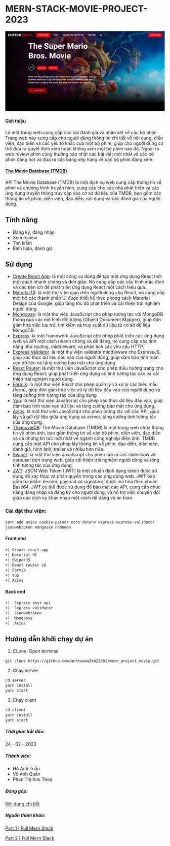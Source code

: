 # MERN-STACK-MOVIE-PROJECT-2023
![Logo](./client/public/Background.jpg)
#### 
#### Giới thiệu
Là một trang web cung cấp các bài đánh giá và nhận xét về các bộ phim. Trang web này cung cấp cho người dùng thông tin chi tiết về nội dung, diễn viên, đạo diễn và các yếu tố khác của một bộ phim, giúp cho người dùng có thể đưa ra quyết định xem hoặc không xem một bộ phim nào đó. Ngoài ra web review phim cũng thường cập nhật các bài viết mới nhất về các bộ phim đang hot và đưa ra các bảng xếp hạng về các bộ phim đáng xem.

#### [The Movie Database (TMDB)](https://www.themoviedb.org/documentation/api)
API The Movie Database (TMDB) là một dịch vụ web cung cấp thông tin về phim và chương trình truyền hình, cung cấp cho các nhà phát triển và các ứng dụng truyền thông truy cập vào cơ sở dữ liệu của TMDB, bao gồm các thông tin về phim, diễn viên, đạo diễn, nội dung và các đánh giá của người dùng. 

## Tính năng
- Đăng ký, đăng nhập
- Xem review
- Tìm kiếm 
- Bình luận, đánh giá

## Sử dụng
- [Create React App](https://create-react-app.dev/): là một công cụ dùng để tạo một ứng dụng React mới một cách nhanh chóng và đơn giản. Nó cung cấp các cấu hình mặc định và các tiện ích để phát triển ứng dụng React một cách hiệu quả.
- [Material UI](https://mui.com/): là một thư viện giao diện người dùng cho React, nó cung cấp một bộ các thành phần UI được thiết kế theo phong cách Material Design của Google, giúp tăng tốc độ phát triển và cải thiện trải nghiệm người dùng.
- [Mongoose](https://mongoosejs.com/): là một thư viện JavaScript cho phép tương tác với MongoDB thông qua các mô hình đối tượng (Object Document Mapper), giúp đơn giản hóa việc lưu trữ, tìm kiếm và truy xuất dữ liệu từ cơ sở dữ liệu MongoDB.
- [Express](https://expressjs.com/): là một framework JavaScript cho phép phát triển các ứng dụng web và API một cách nhanh chóng và dễ dàng, nó cung cấp các tính năng như routing, middleware, và phân tích các yêu cầu HTTP.
- [Express Validator](https://express-validator.github.io/docs/): là một thư viện validator middleware cho ExpressJS, giúp xác thực dữ liệu đầu vào của người dùng, giúp đảm bảo tính toàn vẹn dữ liệu và tăng cường bảo mật cho ứng dụng.
- [React Router](https://reactrouter.com/en/main): là một thư viện JavaScript cho phép điều hướng trang cho ứng dụng React, giúp phát triển ứng dụng có tính tương tác cao và cải thiện trải nghiệm người dùng.
- [Formik](https://formik.org/): là một thư viện React cho phép quản lý và xử lý các biểu mẫu (form), giúp đơn giản hóa việc xử lý dữ liệu đầu vào của người dùng và tăng cường tính tương tác của ứng dụng.
- [Yup](https://github.com/jquense/yup):  là một thư viện JavaScript cho phép xác thực dữ liệu đầu vào, giúp đảm bảo tính toàn vẹn dữ liệu và tăng cường bảo mật cho ứng dụng.
- [Axios](https://axios-http.com/):  là một thư viện JavaScript cho phép tương tác với các API, giúp lấy và gửi dữ liệu giữa ứng dụng và server, tăng cường tính tương tác của ứng dụng.
- [ThemovieDB](https://www.themoviedb.org/): The Movie Database (TMDB) là một trang web chứa thông tin về phim ảnh, bao gồm thông tin về các bộ phim, diễn viên, đạo diễn và cả những tin tức mới nhất về ngành công nghiệp điện ảnh. TMDB cung cấp một API cho phép lấy thông tin về phim, đạo diễn, diễn viên, đánh giá, hình ảnh, trailer và nhiều hơn nữa.
- [Swiper](https://swiperjs.com/): là một thư viện JavaScript cho phép tạo ra các slideshow và carousel trên trang web, giúp cải thiện trải nghiệm người dùng và tăng tính tương tác của ứng dụng.
- [JWT](https://create-react-app.dev/): JSON Web Token (JWT) là một chuẩn định dạng token được sử dụng để xác thực và phân quyền trong các ứng dụng web. JWT bao gồm ba phần: header, payload và signature, được mã hóa theo chuẩn Base64. JWT có thể được sử dụng để bảo mật các API, cung cấp chức năng đăng nhập và đăng ký cho người dùng, và hỗ trợ việc chuyển đổi giữa các dịch vụ khác nhau một cách dễ dàng và an toàn.

### Cài đặt thư viện:
```
yarn add axios cookie-parser cors dotenv express express-validator jsonwebtoken mongoose nodemon 
```

#### Front end
    +) Create react app
    +) Material UI
    +) SwiperJS
    +) React router v6
    +) Formik
    +) Yup
    +) Axios
#### Back end
    +)  Express rest api
    +)  Express validator 
    +)  Jsonwebtoken
    +)  Mongoose
    +)  Axios

## Hướng dẫn khởi chạy dự án
1. CLone: Open terminal
```
git clone https://github.com/anhtuana2k422001/mern_project_movie.git
```
2. Chạy server
```
cd server 
yarn install
yarn start
```

3. Chạy client
```
cd client
yarn install
yarn start
```

#####  Thời gian bắt đầu:
 24 - 02 - 2023

#####  Thành viên:
-  Hồ Anh Tuấn
-  Võ Anh Quân
-  Phan Thị Kim Thoa

#####  Đóng góp:
[Nội dung chi tiết](https://docs.google.com/spreadsheets/d/1Bh1sdT33DRKXHPGdVZTFN59q1yU4Wc5XyV9aEGt0ftY/edit?fbclid=IwAR14zWtqOE4Ylg02_x9Rjm4Pu2S9Lf0MRKisEZf6YvrBSECG5_PT1WamjH4#gid=0)

#####  Nguồn tham khảo:
[Part 1 | Full Mern Stack ](https://www.youtube.com/watch?v=j-Sn1b4OlLA)

[Part 2 | Full Mern Stack ](https://www.youtube.com/watch?v=Q_uLi4f27Lc)
